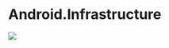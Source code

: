 # Android.Infrastructure

[![](https://jitpack.io/v/aligorji/Android.Infrastructure.svg)](https://jitpack.io/#aligorji/Android.Infrastructure)
